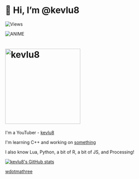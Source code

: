 # 👋 Hi, I’m @kevlu8

![Views](https://komarev.com/ghpvc/?username=kevlu8&color=blue)

![ANIME](https://i.imgur.com/eBB0kKG.jpeg)

<h1>
  <a href="https://github.com/kevlu8">
    <img
      width="240"
      alt="kevlu8"
      src="https://img.shields.io/badge/kevlu8-blue?style=for-the-badge&logo=devdotto"
    />
  </a>
</h1>

I'm a YouTuber - [kevlu8](https://www.youtube.com/kevlu8)

I'm learning C++ and working on [something](https://www.github.com/kevlu8/PZCoin)

I also know Lua, Python, a bit of R, a bit of JS, and Processing!

[![kevlu8's GitHub stats](https://github-readme-stats.vercel.app/api?username=kevlu8&theme=dark)](https://github.com/anuraghazra/github-readme-stats)

[wdotmathree](https://github.com/wdotmathree)

